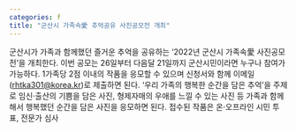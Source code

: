 ```yaml
---
categories: f
title: "군산시 가족속愛 추억공유 사진공모전 개최"
---
```

군산시가 가족과 함께했던 즐거운 추억을 공유하는 ‘2022년 군산시 가족속愛 사진공모전’을 개최한다. 이번 공모는 26일부터 다음달 21일까지 군산시민이라면 누구나 참여가 가능하다. 1가족당 2점 이내의 작품을 응모할 수 있으며 신청서와 함께 이메일(rhtka301@korea.kr)로 제출하면 된다. ‘우리 가족의 행복한 순간을 담은 추억’을 주제로 임신·출산의 기쁨을 담은 사진, 형제자매의 우애를 느낄 수 있는 사진 등 가족과 함께해서 행복했던 순간을 담은 사진을 응모하면 된다. 접수된 작품은 온·오프라인 시민 투표, 전문가 심사